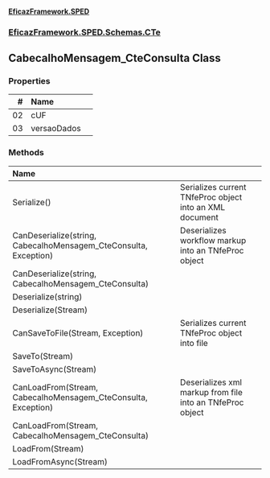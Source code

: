 #### [EficazFramework.SPED](EficazFrameworkSPED.md 'EficazFramework SPED')
### [EficazFramework.SPED.Schemas.CTe](EficazFramework.SPED.Schemas.CTe.md 'EficazFramework.SPED.Schemas.CTe')

## CabecalhoMensagem_CteConsulta Class
### Properties

| # | Name | |
| ---: | :--- | :--- |
| 02 | cUF |  |
| 03 | versaoDados |  |
### Methods

| Name | |
| :--- | :--- |
| Serialize() | Serializes current TNfeProc object into an XML document |
| CanDeserialize(string, CabecalhoMensagem_CteConsulta, Exception) | Deserializes workflow markup into an TNfeProc object |
| CanDeserialize(string, CabecalhoMensagem_CteConsulta) |  |
| Deserialize(string) |  |
| Deserialize(Stream) |  |
| CanSaveToFile(Stream, Exception) | Serializes current TNfeProc object into file |
| SaveTo(Stream) |  |
| SaveToAsync(Stream) |  |
| CanLoadFrom(Stream, CabecalhoMensagem_CteConsulta, Exception) | Deserializes xml markup from file into an TNfeProc object |
| CanLoadFrom(Stream, CabecalhoMensagem_CteConsulta) |  |
| LoadFrom(Stream) |  |
| LoadFromAsync(Stream) |  |
